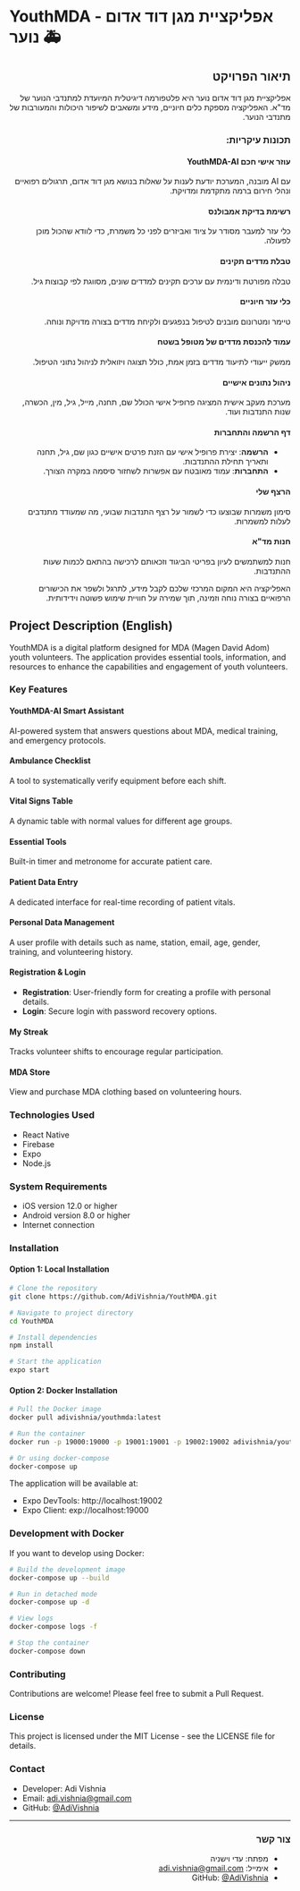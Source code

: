 # YouthMDA - אפליקציית מגן דוד אדום נוער 🚑

<div dir="rtl">

## תיאור הפרויקט
אפליקציית מגן דוד אדום נוער היא פלטפורמה דיגיטלית המיועדת למתנדבי הנוער של מד"א. האפליקציה מספקת כלים חיוניים, מידע ומשאבים לשיפור היכולות והמעורבות של מתנדבי הנוער.

### תכונות עיקריות:
#### עוזר אישי חכם YouthMDA-AI 
עם AI מובנה, המערכת יודעת לענות על שאלות בנושא מגן דוד אדום, תרגולים רפואיים ונהלי חירום ברמה מתקדמת ומדויקת.

#### רשימת בדיקת אמבולנס
כלי עזר למעבר מסודר על ציוד ואביזרים לפני כל משמרת, כדי לוודא שהכול מוכן לפעולה.

#### טבלת מדדים תקינים
טבלה מפורטת ודינמית עם ערכים תקינים למדדים שונים, מסווגת לפי קבוצות גיל.

#### כלי עזר חיוניים
טיימר ומטרונום מובנים לטיפול בנפגעים ולקיחת מדדים בצורה מדויקת ונוחה.

#### עמוד להכנסת מדדים של מטופל בשטח
ממשק ייעודי לתיעוד מדדים בזמן אמת, כולל תצוגה ויזואלית לניהול נתוני הטיפול.

#### ניהול נתונים אישיים
מערכת מעקב אישית המציגה פרופיל אישי הכולל שם, תחנה, מייל, גיל, מין, הכשרה, שנות התנדבות ועוד.

#### דף הרשמה והתחברות
* **הרשמה**: יצירת פרופיל אישי עם הזנת פרטים אישיים כגון שם, גיל, תחנה ותאריך תחילת ההתנדבות.
* **התחברות**: עמוד מאובטח עם אפשרות לשחזור סיסמה במקרה הצורך.

#### הרצף שלי
סימון משמרות שבוצעו כדי לשמור על רצף התנדבות שבועי, מה שמעודד מתנדבים לעלות למשמרות.

#### חנות מד"א
חנות למשתמשים לעיון בפריטי הביגוד וזכאותם לרכישה בהתאם לכמות שעות ההתנדבות.

האפליקציה היא המקום המרכזי שלכם לקבל מידע, לתרגל ולשפר את הכישורים הרפואיים בצורה נוחה וזמינה, תוך שמירה על חוויית שימוש פשוטה וידידותית.

</div>

## Project Description (English)

YouthMDA is a digital platform designed for MDA (Magen David Adom) youth volunteers. The application provides essential tools, information, and resources to enhance the capabilities and engagement of youth volunteers.

### Key Features

#### YouthMDA-AI Smart Assistant
AI-powered system that answers questions about MDA, medical training, and emergency protocols.

#### Ambulance Checklist
A tool to systematically verify equipment before each shift.

#### Vital Signs Table
A dynamic table with normal values for different age groups.

#### Essential Tools
Built-in timer and metronome for accurate patient care.

#### Patient Data Entry
A dedicated interface for real-time recording of patient vitals.

#### Personal Data Management
A user profile with details such as name, station, email, age, gender, training, and volunteering history.

#### Registration & Login
* **Registration**: User-friendly form for creating a profile with personal details.
* **Login**: Secure login with password recovery options.

#### My Streak
Tracks volunteer shifts to encourage regular participation.

#### MDA Store
View and purchase MDA clothing based on volunteering hours.

### Technologies Used
* React Native
* Firebase
* Expo
* Node.js

### System Requirements
* iOS version 12.0 or higher
* Android version 8.0 or higher
* Internet connection

### Installation

#### Option 1: Local Installation
```bash
# Clone the repository
git clone https://github.com/AdiVishnia/YouthMDA.git

# Navigate to project directory
cd YouthMDA

# Install dependencies
npm install

# Start the application
expo start
```

#### Option 2: Docker Installation
```bash
# Pull the Docker image
docker pull adivishnia/youthmda:latest

# Run the container
docker run -p 19000:19000 -p 19001:19001 -p 19002:19002 adivishnia/youthmda:latest

# Or using docker-compose
docker-compose up
```

The application will be available at:
- Expo DevTools: http://localhost:19002
- Expo Client: exp://localhost:19000

### Development with Docker
If you want to develop using Docker:

```bash
# Build the development image
docker-compose up --build

# Run in detached mode
docker-compose up -d

# View logs
docker-compose logs -f

# Stop the container
docker-compose down
```

### Contributing
Contributions are welcome! Please feel free to submit a Pull Request.

### License
This project is licensed under the MIT License - see the LICENSE file for details.

### Contact
* Developer: Adi Vishnia
* Email: adi.vishnia@gmail.com
* GitHub: [@AdiVishnia](https://github.com/AdiVishnia)

---
<div dir="rtl">

### צור קשר
* מפתח: עדי וישניה
* אימייל: adi.vishnia@gmail.com
* GitHub: [@AdiVishnia](https://github.com/AdiVishnia)

</div>
